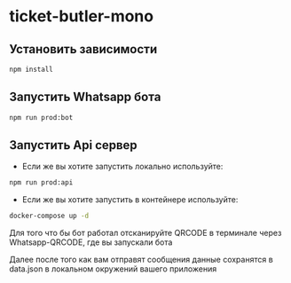 # ticket-butler-mono

## Установить зависимости

```sh
npm install
```

## Запустить Whatsapp бота

```sh
npm run prod:bot
```

## Запустить Api сервер

- Если же вы хотите запустить локально используйте:
```sh
npm run prod:api
```

- Если же вы хотите запустить в контейнере используйте:
```sh
docker-compose up -d
```

Для того что бы бот работал отсканируйте QRCODE в терминале через Whatsapp-QRCODE, где вы запускали бота

Далее после того как вам отправят сообщения данные сохранятся в data.json в локальном окружений вашего приложения
